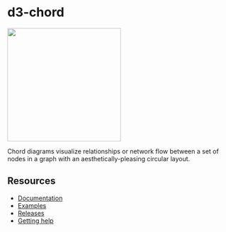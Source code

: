 # d3-chord

<a href="https://d3js.org"><img src="https://github.com/d3/d3/raw/main/docs/public/logo.svg" width="256" height="256"></a>

Chord diagrams visualize relationships or network flow between a set of nodes in a graph with an aesthetically-pleasing circular layout.

## Resources

- [Documentation](https://d3js.org/d3-chord)
- [Examples](https://observablehq.com/collection/@d3/d3-chord)
- [Releases](https://github.com/d3/d3-chord/releases)
- [Getting help](https://d3js.org/community)
